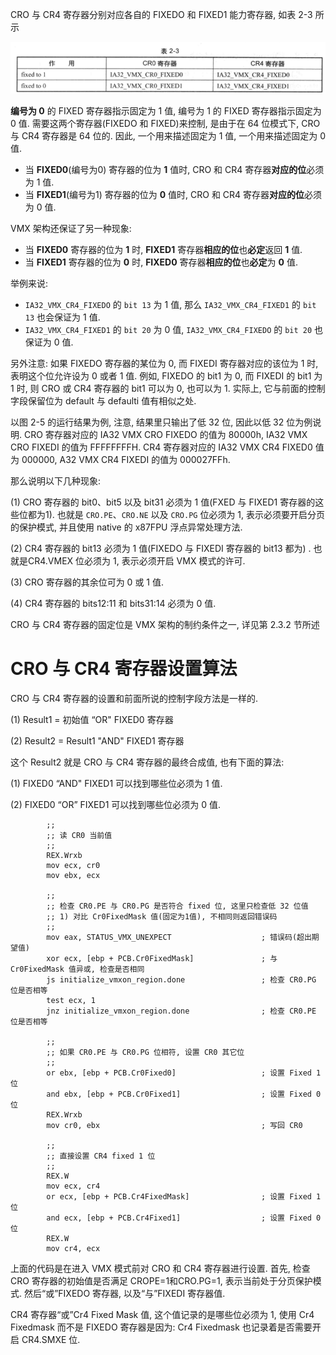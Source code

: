 
CRO 与 CR4 寄存器分别对应各自的 FIXEDO 和 FIXED1 能力寄存器, 如表 2-3 所示

![2021-03-17-10-51-29.png](./images/2021-03-17-10-51-29.png)

**编号为 0** 的 FIXED 寄存器指示固定为 1 值, 编号为 1 的 FIXED 寄存器指示固定为 0 值. 需要这两个寄存器(FIXEDO 和 FIXED)来控制, 是由于在 64 位模式下, CRO 与 CR4 寄存器是 64 位的. 因此, 一个用来描述固定为 1 值, 一个用来描述固定为 0 值. 

* 当 **FIXED0**(编号为0) 寄存器的位为 **1** 值时, CRO 和 CR4 寄存器**对应的位**必须为 1 值. 
* 当 **FIXED1**(编号为1) 寄存器的位为 **0** 值时, CRO 和 CR4 寄存器**对应的位**必须为 0 值. 

VMX 架构还保证了另一种现象: 
* 当 **FIXED0** 寄存器的位为 **1** 时, **FIXED1** 寄存器**相应的位**也**必定**返回 **1** 值. 
* 当 **FIXED1** 寄存器的位为 **0** 时, **FIXED0** 寄存器**相应的位**也**必定**为 **0** 值.

举例来说: 
* `IA32_VMX_CR4_FIXEDO` 的 `bit 13` 为 1 值, 那么 `IA32_VMX_CR4_FIXED1` 的 `bit 13` 也会保证为 1 值. 
* `IA32_VMX_CR4_FIXED1` 的 `bit 20` 为 0 值, `IA32_VMX_CR4_FIXEDO` 的 `bit 20` 也保证为 0 值. 

另外注意: 如果 FIXEDO 寄存器的某位为 0, 而 FIXEDI 寄存器对应的该位为 1 时, 表明这个位允许设为 0 或者 1 值. 例如, FIXEDO 的 bit1 为 0, 而 FIXEDI 的 bit1 为 1 时, 则 CRO 或 CR4 寄存器的 bit1 可以为 0, 也可以为 1. 实际上, 它与前面的控制字段保留位为 default 与 defaulti 值有相似之处. 

以图 2-5 的运行结果为例, 注意, 结果里只输出了低 32 位, 因此以低 32 位为例说明. CRO 寄存器对应的 IA32 VMX CRO FIXEDO 的值为 80000h, IA32 VMX CRO FIXEDI 的值为 FFFFFFFFH. CR4 寄存器对应的 IA32 VMX CR4 FIXED0 值为 000000, A32 VMX CR4 FIXEDI 的值为 000027FFh. 

那么说明以下几种现象: 

(1) CRO 寄存器的 bit0、bit5 以及 bit31 必须为 1 值(FXED 与 FIXED1 寄存器的这些位都为1). 也就是 `CRO.PE`、`CRO.NE` 以及 `CRO.PG` 位必须为 1, 表示必须要开启分页的保护模式, 并且使用 native 的 x87FPU 浮点异常处理方法.

(2) CR4 寄存器的 bit13 必须为 1 值(FIXEDO 与 FIXEDI 寄存器的 bit13 都为) . 也就是CR4.VMEX 位必须为 1, 表示必须开启 VMX 模式的许可. 

(3) CRO 寄存器的其余位可为 0 或 1 值. 

(4) CR4 寄存器的 bits12:11 和 bits31:14 必须为 0 值. 

CRO 与 CR4 寄存器的固定位是 VMX 架构的制约条件之一, 详见第 2.3.2 节所述 

# CRO 与 CR4 寄存器设置算法

CRO 与 CR4 寄存器的设置和前面所说的控制字段方法是一样的. 

(1) Result1 = 初始值 “OR" FIXED0 寄存器

(2) Result2 = Result1 "AND" FIXED1 寄存器

这个 Result2 就是 CRO 与 CR4 寄存器的最终合成值, 也有下面的算法: 

(1) FIXED0 “AND" FIXED1 可以找到哪些位必须为 1 值. 

(2) FIXED0 “OR” FIXED1 可以找到哪些位必须为 0 值. 

```
        ;;
        ;; 读 CR0 当前值
        ;;
        REX.Wrxb
        mov ecx, cr0
        mov ebx, ecx
        
        ;;
        ;; 检查 CR0.PE 与 CR0.PG 是否符合 fixed 位, 这里只检查低 32 位值
        ;; 1) 对比 Cr0FixedMask 值(固定为1值), 不相同则返回错误码
        ;;
        mov eax, STATUS_VMX_UNEXPECT                    ; 错误码(超出期望值)
        xor ecx, [ebp + PCB.Cr0FixedMask]               ; 与 Cr0FixedMask 值异或, 检查是否相同
        js initialize_vmxon_region.done                 ; 检查 CR0.PG 位是否相等
        test ecx, 1
        jnz initialize_vmxon_region.done                ; 检查 CR0.PE 位是否相等
        
        ;;
        ;; 如果 CR0.PE 与 CR0.PG 位相符, 设置 CR0 其它位
        ;;
        or ebx, [ebp + PCB.Cr0Fixed0]                   ; 设置 Fixed 1 位
        and ebx, [ebp + PCB.Cr0Fixed1]                  ; 设置 Fixed 0 位
        REX.Wrxb
        mov cr0, ebx                                    ; 写回 CR0
        
        ;;
        ;; 直接设置 CR4 fixed 1 位
        ;;
        REX.W
        mov ecx, cr4
        or ecx, [ebp + PCB.Cr4FixedMask]                ; 设置 Fixed 1 位
        and ecx, [ebp + PCB.Cr4Fixed1]                  ; 设置 Fixed 0 位
        REX.W
        mov cr4, ecx
```

上面的代码是在进入 VMX 模式前对 CRO 和 CR4 寄存器进行设置. 首先, 检查 CRO 寄存器的初始值是否满足 CROPE=1和CRO.PG=1, 表示当前处于分页保护模式. 然后“或”FIXEDO 寄存器, 以及“与”FIXEDI 寄存器值. 

CR4 寄存器“或”Cr4 Fixed Mask 值, 这个值记录的是哪些位必须为 1, 使用 Cr4 Fixedmask 而不是 FIXEDO 寄存器是因为: Cr4 Fixedmask 也记录着是否需要开启 CR4.SMXE 位. 